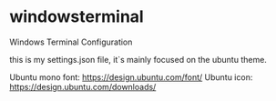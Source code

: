 # windowsterminal
Windows Terminal Configuration

this is my settings.json file, it`s mainly focused on the ubuntu theme. 

Ubuntu mono font: https://design.ubuntu.com/font/
Ubuntu icon: https://design.ubuntu.com/downloads/
